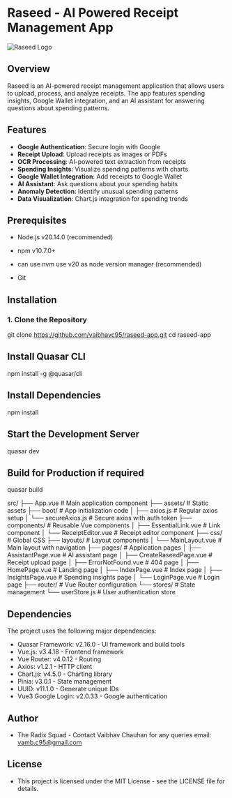 # Raseed - AI Powered Receipt Management App

![Raseed Logo](https://img.icons8.com/color/96/000000/receipt.png)

## Overview

Raseed is an AI-powered receipt management application that allows users to upload, process, and analyze receipts. The app features spending insights, Google Wallet integration, and an AI assistant for answering questions about spending patterns.

## Features

- **Google Authentication**: Secure login with Google
- **Receipt Upload**: Upload receipts as images or PDFs
- **OCR Processing**: AI-powered text extraction from receipts
- **Spending Insights**: Visualize spending patterns with charts
- **Google Wallet Integration**: Add receipts to Google Wallet
- **AI Assistant**: Ask questions about your spending habits
- **Anomaly Detection**: Identify unusual spending patterns
- **Data Visualization**: Chart.js integration for spending trends

## Prerequisites

- Node.js v20.14.0 (recommended)
- npm v10.7.0+
- can use nvm use v20 as node version manager (recommended)

- Git
## Installation

### 1. Clone the Repository

git clone https://github.com/vaibhavc95/raseed-app.git
cd raseed-app

## Install Quasar CLI
npm install -g @quasar/cli

## Install Dependencies
npm install

## Start the Development Server
quasar dev

## Build for Production if required
quasar build




src/
├── App.vue                 # Main application component
├── assets/                 # Static assets
├── boot/                   # App initialization code
│   ├── axios.js            # Regular axios setup
│   └── secureAxios.js      # Secure axios with auth token
├── components/             # Reusable Vue components
│   ├── EssentialLink.vue   # Link component
│   └── ReceiptEditor.vue   # Receipt editor component
├── css/                    # Global CSS
├── layouts/                # Layout components
│   └── MainLayout.vue      # Main layout with navigation
├── pages/                  # Application pages
│   ├── AssistantPage.vue   # AI assistant page
│   ├── CreateRaseedPage.vue # Receipt upload page
│   ├── ErrorNotFound.vue   # 404 page
│   ├── HomePage.vue        # Landing page
│   ├── IndexPage.vue       # Index page
│   ├── InsightsPage.vue    # Spending insights page
│   └── LoginPage.vue       # Login page
├── router/                 # Vue Router configuration
└── stores/                 # State management
    └── userStore.js        # User authentication store



## Dependencies
The project uses the following major dependencies:

- Quasar Framework: v2.16.0 - UI framework and build tools
- Vue.js: v3.4.18 - Frontend framework
- Vue Router: v4.0.12 - Routing
- Axios: v1.2.1 - HTTP client
- Chart.js: v4.5.0 - Charting library
- Pinia: v3.0.1 - State management
- UUID: v11.1.0 - Generate unique IDs
- Vue3 Google Login: v2.0.33 - Google authentication


## Author
- The Radix Squad - Contact Vaibhav Chauhan for any queries email: vamb.c95@gmail.com

## License
- This project is licensed under the MIT License - see the LICENSE file for details.


